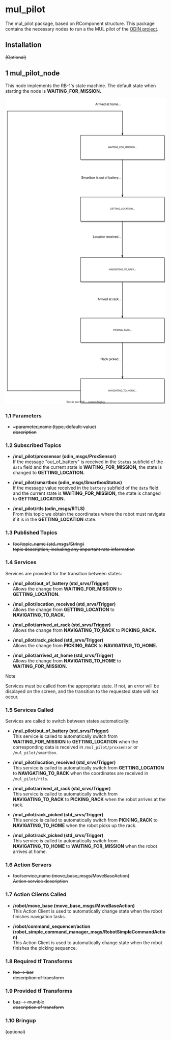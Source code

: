# mul_pilot

The mul_pilot package, based on RComponent structure. This package contains the necessary nodes to run a the MUL pilot of the [ODIN project](https://odin-smarthospitals.eu/).

## Installation

~~(Optional)~~


## 1 mul_pilot_node

This node implements the RB-1's state machine. The default state when starting the node is **WAITING_FOR_MISSION.**

<p align="center">
  <img src="docs/diagrams/rb1.drawio.svg" alt="RB-1's state machine" />
</p>

### 1.1 Parameters

* <del>~parameter_name (type, default: value)\
   description</del>
   
### 1.2 Subscribed Topics

* **/mul_pilot/proxsensor (odin_msgs/ProxSensor)**\
  If the message "out_of_battery" is received in the `Status` subfield of the `data` field and the current state is **WAITING_FOR_MISSION,** the state is changed to **GETTING_LOCATION.**

* **/mul_pilot/smartbox (odin_msgs/SmartboxStatus)**\
  If the message value received in the `battery` subfield of the `data` field and the current state is **WAITING_FOR_MISSION,** the state is changed to **GETTING_LOCATION.**

* **/mul_pilot/rtls (odin_msgs/RTLS)**\
  From this topic we obtain the coordinates where the robot must navigate if it is in the **GETTING_LOCATION** state.

### 1.3 Published Topics

* ~~foo/topic_name (std_msgs/String)\
  topic description, including any important rate information~~

### 1.4 Services

Services are provided for the transition between states:

* **/mul_pilot/out_of_battery (std_srvs/Trigger)**\
  Allows the change from **WAITING_FOR_MISSION** to **GETTING_LOCATION.**

* **/mul_pilot/location_received (std_srvs/Trigger)**\
  Allows the change from **GETTING_LOCATION** to **NAVIGATING_TO_RACK.**

* **/mul_pilot/arrived_at_rack (std_srvs/Trigger)**\
  Allows the change from **NAVIGATING_TO_RACK** to **PICKING_RACK.**

* **/mul_pilot/rack_picked (std_srvs/Trigger)**\
  Allows the change from **PICKING_RACK** to **NAVIGATING_TO_HOME.**

* **/mul_pilot/arrived_at_home (std_srvs/Trigger)**\
  Allows the change from **NAVIGATING_TO_HOME** to **WAITING_FOR_MISSION.**

> [!NOTE]
> Services must be called from the appropriate state. If not, an error will be displayed on the screen, and the transition to the requested state will not occur.

### 1.5 Services Called

Services are called to switch between states automatically:

* **/mul_pilot/out_of_battery (std_srvs/Trigger)**\
  This service is called to automatically switch from **WAITING_FOR_MISSION** to **GETTING_LOCATION** when the corresponding data is received in `/mul_pilot/proxsensor` or `/mul_pilot/smartbox`.

* **/mul_pilot/location_received (std_srvs/Trigger)**\
  This service is called to automatically switch from **GETTING_LOCATION** to **NAVIGATING_TO_RACK** when the coordinates are received in `/mul_pilot/rtls`.

* **/mul_pilot/arrived_at_rack (std_srvs/Trigger)**\
  This service is called to automatically switch from **NAVIGATING_TO_RACK** to **PICKING_RACK** when the robot arrives at the rack.

* **/mul_pilot/rack_picked (std_srvs/Trigger)**\
  This service is called to automatically switch from **PICKING_RACK** to **NAVIGATING_TO_HOME** when the robot picks up the rack.

* **/mul_pilot/rack_picked (std_srvs/Trigger)**\
  This service is called to automatically switch from **NAVIGATING_TO_HOME** to **WAITING_FOR_MISSION** when the robot arrives at home.

### 1.6 Action Servers

* ~~foo/service_name (move_base_msgs/MoveBaseAction)\
  Action service description~~

### 1.7 Action Clients Called

* **/robot/move_base (move_base_msgs/MoveBaseAction)**\
  This Action Client is used to automatically change state when the robot finishes navigation tasks.

* **/robot/command_sequencer/action (robot_simple_command_manager_msgs/RobotSimpleCommandAction)**\
  This Action Client is used to automatically change state when the robot finishes the picking sequence.

### 1.8 Required tf Transforms

* ~~foo → bar\
  description of transform~~

### 1.9 Provided tf Transforms

* ~~baz → mumble\
  description of transform~~

### 1.10 Bringup

~~(optional)~~
